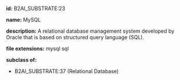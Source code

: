**id:** B2AI_SUBSTRATE:23

**name:** MySQL

**description:** A relational database management system developed by Oracle that is based on structured query language (SQL).

**file extensions:** mysql sql

**subclass of:**

- B2AI_SUBSTRATE:37 (Relational Database)
